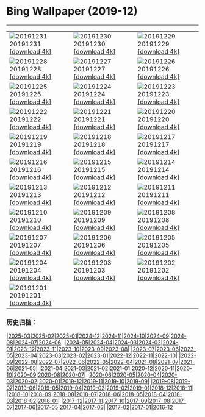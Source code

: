 # Bing Wallpaper (2019-12)
**************

<table><tr><td><img class="wallpaper" src="https://www.bing.com/th?id=OHR.SnowHare_ZH-CN9767012872_1920x1080.jpg" alt="20191231"> 20191231 <a href="https://www.bing.com/th?id=OHR.SnowHare_ZH-CN9767012872_UHD.jpg">[download 4k]</a></td><td><img class="wallpaper" src="https://www.bing.com/th?id=OHR.NYEBacknang_ZH-CN6301969939_1920x1080.jpg" alt="20191230"> 20191230 <a href="https://www.bing.com/th?id=OHR.NYEBacknang_ZH-CN6301969939_UHD.jpg">[download 4k]</a></td><td><img class="wallpaper" src="https://www.bing.com/th?id=OHR.SkyIslands_ZH-CN6229467399_1920x1080.jpg" alt="20191229"> 20191229 <a href="https://www.bing.com/th?id=OHR.SkyIslands_ZH-CN6229467399_UHD.jpg">[download 4k]</a></td></tr><tr><td><img class="wallpaper" src="https://www.bing.com/th?id=OHR.RamsauHinterseeEislauf_ZH-CN9685733410_1920x1080.jpg" alt="20191228"> 20191228 <a href="https://www.bing.com/th?id=OHR.RamsauHinterseeEislauf_ZH-CN9685733410_UHD.jpg">[download 4k]</a></td><td><img class="wallpaper" src="https://www.bing.com/th?id=OHR.TrumpeterWinter_ZH-CN6156392179_1920x1080.jpg" alt="20191227"> 20191227 <a href="https://www.bing.com/th?id=OHR.TrumpeterWinter_ZH-CN6156392179_UHD.jpg">[download 4k]</a></td><td><img class="wallpaper" src="https://www.bing.com/th?id=OHR.FrozenTree_ZH-CN9591258534_1920x1080.jpg" alt="20191226"> 20191226 <a href="https://www.bing.com/th?id=OHR.FrozenTree_ZH-CN9591258534_UHD.jpg">[download 4k]</a></td></tr><tr><td><img class="wallpaper" src="https://www.bing.com/th?id=OHR.SloveniaAlps_ZH-CN6052706424_1920x1080.jpg" alt="20191225"> 20191225 <a href="https://www.bing.com/th?id=OHR.SloveniaAlps_ZH-CN6052706424_UHD.jpg">[download 4k]</a></td><td><img class="wallpaper" src="https://www.bing.com/th?id=OHR.WarsawXmas_ZH-CN5981724395_1920x1080.jpg" alt="20191224"> 20191224 <a href="https://www.bing.com/th?id=OHR.WarsawXmas_ZH-CN5981724395_UHD.jpg">[download 4k]</a></td><td><img class="wallpaper" src="https://www.bing.com/th?id=OHR.ReindeerNorway_ZH-CN5913190372_1920x1080.jpg" alt="20191223"> 20191223 <a href="https://www.bing.com/th?id=OHR.ReindeerNorway_ZH-CN5913190372_UHD.jpg">[download 4k]</a></td></tr><tr><td><img class="wallpaper" src="https://www.bing.com/th?id=OHR.AiringGrievances_ZH-CN5830208720_1920x1080.jpg" alt="20191222"> 20191222 <a href="https://www.bing.com/th?id=OHR.AiringGrievances_ZH-CN5830208720_UHD.jpg">[download 4k]</a></td><td><img class="wallpaper" src="https://www.bing.com/th?id=OHR.Dongzhi2019_ZH-CN6252826480_1920x1080.jpg" alt="20191221"> 20191221 <a href="https://www.bing.com/th?id=OHR.Dongzhi2019_ZH-CN6252826480_UHD.jpg">[download 4k]</a></td><td><img class="wallpaper" src="https://www.bing.com/th?id=OHR.RealSnowflake_ZH-CN5687037252_1920x1080.jpg" alt="20191220"> 20191220 <a href="https://www.bing.com/th?id=OHR.RealSnowflake_ZH-CN5687037252_UHD.jpg">[download 4k]</a></td></tr><tr><td><img class="wallpaper" src="https://www.bing.com/th?id=OHR.MauiEucalyptus_ZH-CN5616197787_1920x1080.jpg" alt="20191219"> 20191219 <a href="https://www.bing.com/th?id=OHR.MauiEucalyptus_ZH-CN5616197787_UHD.jpg">[download 4k]</a></td><td><img class="wallpaper" src="https://www.bing.com/th?id=OHR.ValleyForge_ZH-CN8129420249_1920x1080.jpg" alt="20191218"> 20191218 <a href="https://www.bing.com/th?id=OHR.ValleyForge_ZH-CN8129420249_UHD.jpg">[download 4k]</a></td><td><img class="wallpaper" src="https://www.bing.com/th?id=OHR.HallXmasMarket_ZH-CN8059544504_1920x1080.jpg" alt="20191217"> 20191217 <a href="https://www.bing.com/th?id=OHR.HallXmasMarket_ZH-CN8059544504_UHD.jpg">[download 4k]</a></td></tr><tr><td><img class="wallpaper" src="https://www.bing.com/th?id=OHR.TempleofSaturn_ZH-CN7983217544_1920x1080.jpg" alt="20191216"> 20191216 <a href="https://www.bing.com/th?id=OHR.TempleofSaturn_ZH-CN7983217544_UHD.jpg">[download 4k]</a></td><td><img class="wallpaper" src="https://www.bing.com/th?id=OHR.ReconciliationDay_ZH-CN7914130812_1920x1080.jpg" alt="20191215"> 20191215 <a href="https://www.bing.com/th?id=OHR.ReconciliationDay_ZH-CN7914130812_UHD.jpg">[download 4k]</a></td><td><img class="wallpaper" src="https://www.bing.com/th?id=OHR.NutsWeekend_ZH-CN7847508117_1920x1080.jpg" alt="20191214"> 20191214 <a href="https://www.bing.com/th?id=OHR.NutsWeekend_ZH-CN7847508117_UHD.jpg">[download 4k]</a></td></tr><tr><td><img class="wallpaper" src="https://www.bing.com/th?id=OHR.SpruceGrouse_ZH-CN7756892167_1920x1080.jpg" alt="20191213"> 20191213 <a href="https://www.bing.com/th?id=OHR.SpruceGrouse_ZH-CN7756892167_UHD.jpg">[download 4k]</a></td><td><img class="wallpaper" src="https://www.bing.com/th?id=OHR.LandwasserViaduct_ZH-CN7692075960_1920x1080.jpg" alt="20191212"> 20191212 <a href="https://www.bing.com/th?id=OHR.LandwasserViaduct_ZH-CN7692075960_UHD.jpg">[download 4k]</a></td><td><img class="wallpaper" src="https://www.bing.com/th?id=OHR.SheepCoteClod_ZH-CN7630556554_1920x1080.jpg" alt="20191211"> 20191211 <a href="https://www.bing.com/th?id=OHR.SheepCoteClod_ZH-CN7630556554_UHD.jpg">[download 4k]</a></td></tr><tr><td><img class="wallpaper" src="https://www.bing.com/th?id=OHR.TengbocheMonastery_ZH-CN7555740661_1920x1080.jpg" alt="20191210"> 20191210 <a href="https://www.bing.com/th?id=OHR.TengbocheMonastery_ZH-CN7555740661_UHD.jpg">[download 4k]</a></td><td><img class="wallpaper" src="https://www.bing.com/th?id=OHR.Seidenschwanz_ZH-CN7486965726_1920x1080.jpg" alt="20191209"> 20191209 <a href="https://www.bing.com/th?id=OHR.Seidenschwanz_ZH-CN7486965726_UHD.jpg">[download 4k]</a></td><td><img class="wallpaper" src="https://www.bing.com/th?id=OHR.BlueChip_ZH-CN7376022522_1920x1080.jpg" alt="20191208"> 20191208 <a href="https://www.bing.com/th?id=OHR.BlueChip_ZH-CN7376022522_UHD.jpg">[download 4k]</a></td></tr><tr><td><img class="wallpaper" src="https://www.bing.com/th?id=OHR.PurpleWeekend_ZH-CN7324572668_1920x1080.jpg" alt="20191207"> 20191207 <a href="https://www.bing.com/th?id=OHR.PurpleWeekend_ZH-CN7324572668_UHD.jpg">[download 4k]</a></td><td><img class="wallpaper" src="https://www.bing.com/th?id=OHR.KochiFall_ZH-CN7256567323_1920x1080.jpg" alt="20191206"> 20191206 <a href="https://www.bing.com/th?id=OHR.KochiFall_ZH-CN7256567323_UHD.jpg">[download 4k]</a></td><td><img class="wallpaper" src="https://www.bing.com/th?id=OHR.NambungPinnacles_ZH-CN7198283991_1920x1080.jpg" alt="20191205"> 20191205 <a href="https://www.bing.com/th?id=OHR.NambungPinnacles_ZH-CN7198283991_UHD.jpg">[download 4k]</a></td></tr><tr><td><img class="wallpaper" src="https://www.bing.com/th?id=OHR.CanadaTreeFarm_ZH-CN6478268657_1920x1080.jpg" alt="20191204"> 20191204 <a href="https://www.bing.com/th?id=OHR.CanadaTreeFarm_ZH-CN6478268657_UHD.jpg">[download 4k]</a></td><td><img class="wallpaper" src="https://www.bing.com/th?id=OHR.RhinosOxpecker_ZH-CN6392794613_1920x1080.jpg" alt="20191203"> 20191203 <a href="https://www.bing.com/th?id=OHR.RhinosOxpecker_ZH-CN6392794613_UHD.jpg">[download 4k]</a></td><td><img class="wallpaper" src="https://www.bing.com/th?id=OHR.PuffinSharing_ZH-CN6330890743_1920x1080.jpg" alt="20191202"> 20191202 <a href="https://www.bing.com/th?id=OHR.PuffinSharing_ZH-CN6330890743_UHD.jpg">[download 4k]</a></td></tr><tr><td><img class="wallpaper" src="https://www.bing.com/th?id=OHR.PortlandDawn_ZH-CN6187930845_1920x1080.jpg" alt="20191201"> 20191201 <a href="https://www.bing.com/th?id=OHR.PortlandDawn_ZH-CN6187930845_UHD.jpg">[download 4k]</a></td><td></td><td></td></tr></table>

### 历史归档：

|[2025-03](/../2025-03/2025-03.md)|[2025-02](/../2025-02/2025-02.md)|[2025-01](/../2025-01/2025-01.md)|[2024-12](/../2024-12/2024-12.md)|[2024-11](/../2024-11/2024-11.md)|[2024-10](/../2024-10/2024-10.md)|[2024-09](/../2024-09/2024-09.md)|[2024-08](/../2024-08/2024-08.md)|[2024-07](/../2024-07/2024-07.md)|[2024-06](/../2024-06/2024-06.md)|
|[2024-05](/../2024-05/2024-05.md)|[2024-04](/../2024-04/2024-04.md)|[2024-03](/../2024-03/2024-03.md)|[2024-02](/../2024-02/2024-02.md)|[2024-01](/../2024-01/2024-01.md)|[2023-12](/../2023-12/2023-12.md)|[2023-11](/../2023-11/2023-11.md)|[2023-10](/../2023-10/2023-10.md)|[2023-09](/../2023-09/2023-09.md)|[2023-08](/../2023-08/2023-08.md)|
|[2023-07](/../2023-07/2023-07.md)|[2023-06](/../2023-06/2023-06.md)|[2023-05](/../2023-05/2023-05.md)|[2023-04](/../2023-04/2023-04.md)|[2023-03](/../2023-03/2023-03.md)|[2023-02](/../2023-02/2023-02.md)|[2023-01](/../2023-01/2023-01.md)|[2022-12](/../2022-12/2022-12.md)|[2022-11](/../2022-11/2022-11.md)|[2022-10](/../2022-10/2022-10.md)|
|[2022-09](/../2022-09/2022-09.md)|[2022-08](/../2022-08/2022-08.md)|[2022-07](/../2022-07/2022-07.md)|[2022-06](/../2022-06/2022-06.md)|[2022-05](/../2022-05/2022-05.md)|[2022-04](/../2022-04/2022-04.md)|[2021-08](/../2021-08/2021-08.md)|[2021-07](/../2021-07/2021-07.md)|[2021-06](/../2021-06/2021-06.md)|[2021-05](/../2021-05/2021-05.md)|
|[2021-04](/../2021-04/2021-04.md)|[2021-03](/../2021-03/2021-03.md)|[2021-02](/../2021-02/2021-02.md)|[2021-01](/../2021-01/2021-01.md)|[2020-12](/../2020-12/2020-12.md)|[2020-11](/../2020-11/2020-11.md)|[2020-10](/../2020-10/2020-10.md)|[2020-09](/../2020-09/2020-09.md)|[2020-08](/../2020-08/2020-08.md)|[2020-07](/../2020-07/2020-07.md)|
|[2020-06](/../2020-06/2020-06.md)|[2020-05](/../2020-05/2020-05.md)|[2020-04](/../2020-04/2020-04.md)|[2020-03](/../2020-03/2020-03.md)|[2020-02](/../2020-02/2020-02.md)|[2020-01](/../2020-01/2020-01.md)|[2019-12](/2019-12.md)|[2019-11](/../2019-11/2019-11.md)|[2019-10](/../2019-10/2019-10.md)|[2019-09](/../2019-09/2019-09.md)|
|[2019-08](/../2019-08/2019-08.md)|[2019-07](/../2019-07/2019-07.md)|[2019-06](/../2019-06/2019-06.md)|[2019-05](/../2019-05/2019-05.md)|[2019-04](/../2019-04/2019-04.md)|[2019-03](/../2019-03/2019-03.md)|[2019-02](/../2019-02/2019-02.md)|[2019-01](/../2019-01/2019-01.md)|[2018-12](/../2018-12/2018-12.md)|[2018-11](/../2018-11/2018-11.md)|
|[2018-10](/../2018-10/2018-10.md)|[2018-09](/../2018-09/2018-09.md)|[2018-08](/../2018-08/2018-08.md)|[2018-07](/../2018-07/2018-07.md)|[2018-06](/../2018-06/2018-06.md)|[2018-05](/../2018-05/2018-05.md)|[2018-04](/../2018-04/2018-04.md)|[2018-03](/../2018-03/2018-03.md)|[2018-02](/../2018-02/2018-02.md)|[2018-01](/../2018-01/2018-01.md)|
|[2017-12](/../2017-12/2017-12.md)|[2017-11](/../2017-11/2017-11.md)|[2017-10](/../2017-10/2017-10.md)|[2017-09](/../2017-09/2017-09.md)|[2017-08](/../2017-08/2017-08.md)|[2017-07](/../2017-07/2017-07.md)|[2017-06](/../2017-06/2017-06.md)|[2017-05](/../2017-05/2017-05.md)|[2017-04](/../2017-04/2017-04.md)|[2017-03](/../2017-03/2017-03.md)|
|[2017-02](/../2017-02/2017-02.md)|[2017-01](/../2017-01/2017-01.md)|[2016-12](/../2016-12/2016-12.md)